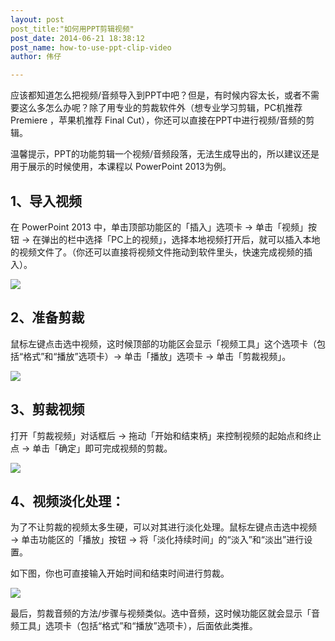```yaml
---
layout: post
post_title:"如何用PPT剪辑视频"
post_date: 2014-06-21 18:38:12
post_name: how-to-use-ppt-clip-video
author: 伟仔

---
```


应该都知道怎么把视频/音频导入到PPT中吧？但是，有时候内容太长，或者不需要这么多怎么办呢？除了用专业的剪裁软件外（想专业学习剪辑，PC机推荐 Premiere ，苹果机推荐 Final Cut），你还可以直接在PPT中进行视频/音频的剪辑。

温馨提示，PPT的功能剪辑一个视频/音频段落，无法生成导出的，所以建议还是用于展示的时候使用，本课程以 PowerPoint 2013为例。

## 1、导入视频

在 PowerPoint 2013 中，单击顶部功能区的「插入」选项卡 → 单击「视频」按钮 → 在弹出的栏中选择「PC上的视频」，选择本地视频打开后，就可以插入本地的视频文件了。（你还可以直接将视频文件拖动到软件里头，快速完成视频的插入）。

![](http://mmbiz.qpic.cn/mmbiz/z3T1vlHdIXicsDQ4ib5VibmMPVv02oiablXsYCYlynQokFyY8TfdeaAkrVnXwdHscdW3JdZ0poAbNaH87ytJyMMUibQ/0)

## 2、准备剪裁

鼠标左键点击选中视频，这时候顶部的功能区会显示「视频工具」这个选项卡（包括“格式”和“播放”选项卡）→ 单击「播放」选项卡 → 单击「剪裁视频」。

![](http://mmbiz.qpic.cn/mmbiz/z3T1vlHdIXicsDQ4ib5VibmMPVv02oiablXswG2waSXicvRENfytt2nyzX8ZaJ1EJTEWicZ0ZIZReibNDYhXTG6k9n8Nw/0)

## 3、剪裁视频

打开「剪裁视频」对话框后 → 拖动「开始和结束柄」来控制视频的起始点和终止点 → 单击「确定」即可完成视频的剪裁。

![](http://mmbiz.qpic.cn/mmbiz/z3T1vlHdIXicsDQ4ib5VibmMPVv02oiablXsjZOeJjw1VM7CKsMM5sYVibDPdfArJUmY3aiaSfuibRhUyQNxofVeQYsOQ/0)

## 4、视频淡化处理：

为了不让剪裁的视频太多生硬，可以对其进行淡化处理。鼠标左键点击选中视频 → 单击功能区的「播放」按钮 → 将「淡化持续时间」的“淡入”和“淡出”进行设置。

如下图，你也可直接输入开始时间和结束时间进行剪裁。

![](http://mmbiz.qpic.cn/mmbiz/z3T1vlHdIXicsDQ4ib5VibmMPVv02oiablXsaxprWpq9ljzS02C4JPXF0xOWb2yJpaL7aSIhv2qB3rW21Y5PibH4LXg/0)

最后，剪裁音频的方法/步骤与视频类似。选中音频，这时候功能区就会显示「音频工具」选项卡（包括“格式”和“播放”选项卡），后面依此类推。